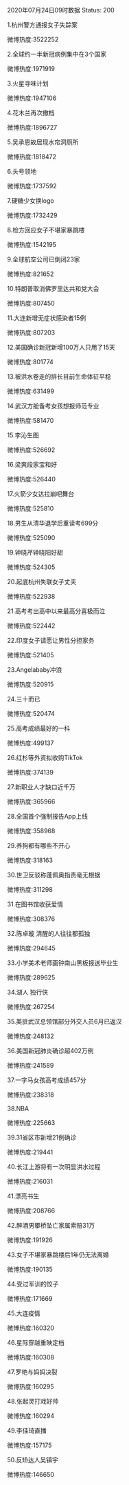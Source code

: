 2020年07月24日09时数据
Status: 200

1.杭州警方通报女子失踪案

微博热度:3522252

2.全球约一半新冠病例集中在3个国家

微博热度:1971919

3.火星寻味计划

微博热度:1947106

4.花木兰再次撤档

微博热度:1896727

5.吴承恩故居现水帘洞厕所

微博热度:1818472

6.头号领地

微博热度:1737592

7.硬糖少女换logo

微博热度:1732429

8.检方回应女子不堪家暴跳楼

微博热度:1542195

9.全球航空公司已倒闭23家

微博热度:821652

10.特朗普取消佛罗里达共和党大会

微博热度:807450

11.大连新增无症状感染者15例

微博热度:807203

12.美国确诊新冠新增100万人只用了15天

微博热度:801774

13.被洪水卷走的排长目前生命体征平稳

微博热度:631499

14.武汉方舱备考女孩想报师范专业

微博热度:581470

15.李沁生图

微博热度:526692

16.梁爽段家宝和好

微博热度:526440

17.火箭少女达拉崩吧舞台

微博热度:525810

18.男生从清华退学后重读考699分

微博热度:525090

19.钟晓芹钟晓阳好甜

微博热度:524305

20.起底杭州失联女子丈夫

微博热度:522938

21.高考考出高中以来最高分喜极而泣

微博热度:522442

22.印度女子请愿让男性分担家务

微博热度:521405

23.Angelababy冲浪

微博热度:520915

24.三十而已

微博热度:520474

25.高考成绩最好的一科

微博热度:499137

26.红杉等外资拟收购TikTok

微博热度:374139

27.新职业人才缺口近千万

微博热度:365966

28.全国首个强制报告App上线

微博热度:358968

29.养狗都有哪些不开心

微博热度:318163

30.世卫反驳称蓬佩奥指责毫无根据

微博热度:311298

31.在图书馆收获爱情

微博热度:308376

32.陈卓璇 清醒的人往往都孤独

微博热度:294645

33.小学美术老师画钟南山黑板报送毕业生

微博热度:289625

34.湖人 独行侠

微博热度:267254

35.美驻武汉总领馆部分外交人员6月已返汉

微博热度:248132

36.美国新冠肺炎确诊超402万例

微博热度:241589

37.一字马女孩高考成绩457分

微博热度:238318

38.NBA

微博热度:225663

39.31省区市新增21例确诊

微博热度:219441

40.长江上游将有一次明显洪水过程

微博热度:216031

41.漂亮书生

微博热度:208766

42.醉酒男攀桥坠亡家属索赔31万

微博热度:191926

43.女子不堪家暴跳楼后1年仍无法离婚

微博热度:190135

44.受过军训的饺子

微博热度:171669

45.大连疫情

微博热度:160320

46.星际穿越重映定档

微博热度:160308

47.罗艳与妈妈决裂

微博热度:160295

48.张起灵打戏好帅

微博热度:160294

49.李佳琦直播

微博热度:157175

50.反矫达人吴镇宇

微博热度:146650


